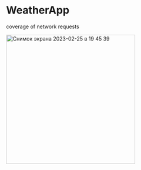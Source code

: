 # WeatherApp

coverage of network requests

<img width="351" alt="Снимок экрана 2023-02-25 в 19 45 39" src="https://user-images.githubusercontent.com/79006179/221374433-3419a077-4476-4e87-ae49-d7d51a70f697.png">
